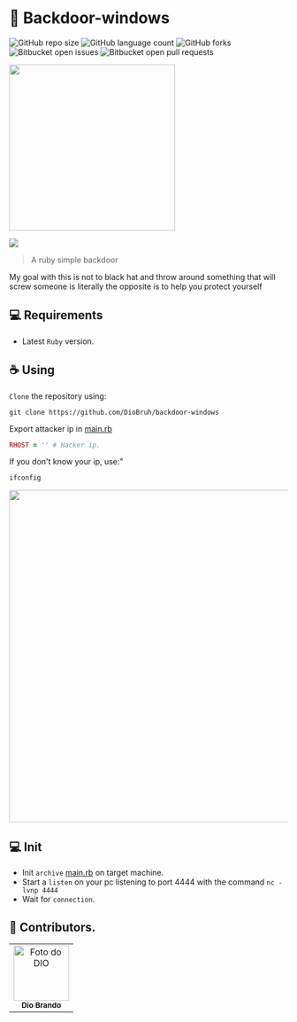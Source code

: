 # 🦑 Backdoor-windows
 
![GitHub repo size](https://img.shields.io/github/repo-size/DioBruh/backdoor-windows?style=for-the-badge)
![GitHub language count](https://img.shields.io/github/languages/count/DioBruh/backdoor-windows?style=for-the-badge)
![GitHub forks](https://img.shields.io/github/forks/DioBruh/backdoor-windows?style=for-the-badge)
![Bitbucket open issues](https://img.shields.io/bitbucket/issues/DioBruh/backdoor-windows?style=for-the-badge)
![Bitbucket open pull requests](https://img.shields.io/bitbucket/pr-raw/DioBruh/backdoor-windows?style=for-the-badge)
 
<p>
  <img src="https://i.pinimg.com/originals/8d/bb/fc/8dbbfcd986821d26a8c09ace36045c0f.png"width=300px>
</p>

<p>
  <img src="https://camo.githubusercontent.com/7f611eb7fa49f2b2cf006f5164f75e1b4fafd3d967bfe0b00b717d3a10ebd44d/68747470733a2f2f696d672e736869656c64732e696f2f62616467652f527562792d4343333432443f7374796c653d666f722d7468652d6261646765266c6f676f3d72756279266c6f676f436f6c6f723d7768697465"
</p>

> A ruby simple backdoor
  
My goal with this is not to black hat and throw around something that will screw someone is literally the opposite is to help you protect yourself 

## 💻 Requirements
* Latest `Ruby` version.
  
## ☕ Using
`Clone` the repository using:

```
git clone https://github.com/DioBruh/backdoor-windows
```

<span>Export attacker ip in <a href="https://github.com/DioBruh/backdoor-windows/blob/main/main.rb">main.rb</a></span>

```ruby
RHOST = '' # Hacker ip.
```

<span>If you don't know your ip, use:"</span>

```powershell
ifconfig
```
  
<p>
  <img src="https://github.com/DioBruh/reverse-shell/blob/main/images/ifconfig.png" width="600px;">
</p>

## 💻 Init

* Init `archive` <a href="https://github.com/DioBruh/backdoor-windows/blob/main/main.rb">main.rb</a> on target machine.<br>
* Start a `listen` on your pc listening to port 4444 with the command ```nc -lvnp 4444```
* Wait for `connection`.

## 🤝 Contributors.
<table>
    <td align="center">
      <a href="https://github.com/DioBruh/">
        <img src="https://avatars.githubusercontent.com/u/87872423?v=4" width="100px;" alt="Foto do DIO"/><br>
        <sub>
          <b>Dio Brando</b>
        </sub>
      </a>
    </td>
  </tr>
</table>
